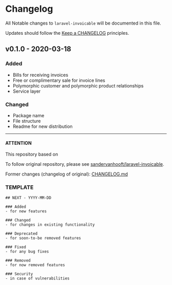 # Changelog

All Notable changes to `laravel-invoicable` will be documented in this file.

Updates should follow the [Keep a CHANGELOG](http://keepachangelog.com/) principles.

## v0.1.0 - 2020-03-18

### Added
- Bills for receiving invoices
- Free or complimentary sale for invoice lines
- Polymorphic customer and polymorphic product relationships
- Service layer

### Changed
- Package name
- File structure
- Readme for new distribution

---

#### ATTENTION
This repository based on

To follow original repository, please see [sandervanhooft/laravel-invoicable](https://github.com/sandervanhooft/laravel-invoicable).

Former changes (changelog of original): [CHANGELOG.md](https://github.com/sandervanhooft/laravel-invoicable/blob/master/CHANGELOG.md)

### TEMPLATE

```
## NEXT - YYYY-MM-DD

### Added
- for new features

### Changed
- for changes in existing functionality

### Deprecated
- for soon-to-be removed features

### Fixed
- for any bug fixes

### Removed
- for now removed features

### Security
- in case of vulnerabilities

```
